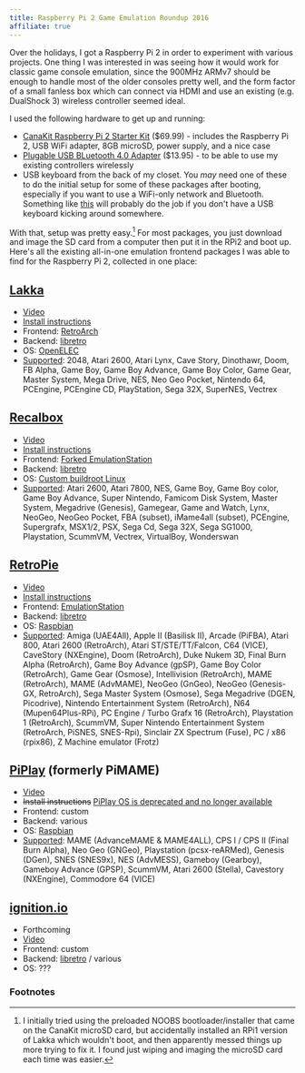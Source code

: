 ```yaml
---
title: Raspberry Pi 2 Game Emulation Roundup 2016
affiliate: true
---
```


Over the holidays, I got a Raspberry Pi 2 in order to experiment with various projects. One thing I was interested in was seeing how it would work for classic game console emulation, since the 900MHz ARMv7 should be enough to handle most of the older consoles pretty well, and the form factor of a small fanless box which can connect via HDMI and use an existing (e.g. DualShock 3) wireless controller seemed ideal.

I used the following hardware to get up and running:

* [CanaKit Raspberry Pi 2 Starter Kit](http://amzn.to/1UrzRVa) ($69.99) - includes the Raspberry Pi 2, USB WiFi adapter, 8GB microSD, power supply, and a nice case
* [Plugable USB BLuetooth 4.0 Adapter](http://amzn.to/1Z3zy9A) ($13.95) - to be able to use my existing controllers wirelessly
* USB keyboard from the back of my closet. You _may_ need one of these to do the initial setup for some of these packages after booting, especially if you want to use a WiFi-only network and Bluetooth. Something like [this](http://amzn.to/1Z3BwqL) will probably do the job if you don't have a USB keyboard kicking around somewhere.

With that, setup was pretty easy.[^noobs] For most packages, you just download and image the SD card from a computer then put it in the RPi2 and boot up. Here's all the existing all-in-one emulation frontend packages I was able to find for the Raspberry Pi 2, collected in one place:

[^noobs]: I initially tried using the preloaded NOOBS bootloader/installer that came on the CanaKit microSD card, but accidentally installed an RPi1 version of Lakka which wouldn't boot, and then apparently messed things up more trying to fix it. I found just wiping and imaging the microSD card each time was easier.

## [Lakka](http://www.lakka.tv/)

* [Video](https://www.youtube.com/watch?v=JwUVV3xMRwU)
* [Install instructions](http://www.lakka.tv/get/)
* Frontend: [RetroArch](https://github.com/libretro/RetroArch)
* Backend: [libretro](http://www.libretro.com/)
* OS: [OpenELEC](http://openelec.tv/)
* [Supported](https://github.com/libretro/Lakka/wiki/Hardware-support#which-systems-are-supported): 2048, Atari 2600, Atari Lynx, Cave Story, Dinothawr, Doom, FB Alpha, Game Boy, Game Boy Advance, Game Boy Color, Game Gear, Master System, Mega Drive, NES, Neo Geo Pocket, Nintendo 64, PCEngine, PCEngine CD, PlayStation, Sega 32X, SuperNES, Vectrex

## [Recalbox](http://www.recalbox.com/)

* [Video](https://www.youtube.com/watch?v=t7i-G_4lRWQ)
* [Install instructions](http://www.recalbox.com/diyrecalbox)
* Frontend: [Forked EmulationStation](https://github.com/recalbox/recalbox-emulationstation)
* Backend: [libretro](http://www.libretro.com/)
* OS: [Custom buildroot Linux](https://github.com/recalbox/recalbox-buildroot)
* [Supported](https://github.com/recalbox/recalbox-os/wiki/Home-%28EN%29): Atari 2600, Atari 7800, NES, Game Boy, Game Boy color, Game Boy Advance, Super Nintendo, Famicom Disk System, Master System, Megadrive (Genesis), Gamegear, Game and Watch, Lynx, NeoGeo, NeoGeo Pocket, FBA (subset), iMame4all (subset), PCEngine, Supergrafx, MSX1/2, PSX, Sega Cd, Sega 32X, Sega SG1000, Playstation, ScummVM, Vectrex, VirtualBoy, Wonderswan

## [RetroPie](http://blog.petrockblock.com/retropie/)

* [Video](https://www.youtube.com/watch?v=vfFd-CsbnY8)
* [Install instructions](https://github.com/RetroPie/RetroPie-Setup/wiki/First-Installation)
* Frontend: [EmulationStation](https://github.com/Aloshi/EmulationStation)
* Backend: [libretro](http://www.libretro.com/)
* OS: [Raspbian](https://www.raspbian.org/)
* [Supported](https://github.com/RetroPie/RetroPie-Setup/wiki/Supported-Systems-Emulators): Amiga (UAE4All), Apple II (Basilisk II), Arcade (PiFBA), Atari 800, Atari 2600 (RetroArch), Atari ST/STE/TT/Falcon, C64 (VICE), CaveStory (NXEngine), Doom (RetroArch), Duke Nukem 3D, Final Burn Alpha (RetroArch), Game Boy Advance (gpSP), Game Boy Color (RetroArch), Game Gear (Osmose), Intellivision (RetroArch), MAME (RetroArch), MAME (AdvMAME), NeoGeo (GnGeo), NeoGeo (Genesis-GX, RetroArch), Sega Master System (Osmose), Sega Megadrive (DGEN, Picodrive), Nintendo Entertainment System (RetroArch), N64 (Mupen64Plus-RPi), PC Engine / Turbo Grafx 16 (RetroArch), Playstation 1 (RetroArch), ScummVM, Super Nintendo Entertainment System (RetroArch, PiSNES, SNES-Rpi), Sinclair ZX Spectrum (Fuse), PC / x86 (rpix86), Z Machine emulator (Frotz)
 
## [PiPlay](http://piplay.org) (formerly PiMAME)

* [Video](https://www.youtube.com/watch?v=IBubgnwDqdY)
* ~~Install instructions~~ [PiPlay OS is deprecated and no longer available](https://piplay.org/piplay-os/)
* Frontend: custom
* Backend: various
* OS: [Raspbian](https://www.raspbian.org/)
* [Supported](http://piplay.org/): MAME (AdvanceMAME & MAME4ALL), CPS I / CPS II (Final Burn Alpha), Neo Geo (GNGeo), Playstation (pcsx-reARMed), Genesis (DGen), SNES (SNES9x), NES (AdvMESS), Gameboy (Gearboy), Gameboy Advance (GPSP), ScummVM, Atari 2600 (Stella), Cavestory (NXEngine), Commodore 64 (VICE)

## [ignition.io](http://ignition.io/)

* Forthcoming
* [Video](https://ksr-video.imgix.net/projects/960149/video-416728-h264_high.mp4)
* Frontend: custom
* Backend: [libretro](http://www.libretro.com/) / various
* OS: ???

### Footnotes
